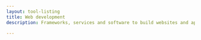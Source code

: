 ```yaml
---
layout: tool-listing
title: Web development
description: Frameworks, services and software to build websites and applications.

---
```


